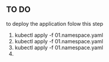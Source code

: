 ## TO DO 
to deploy the application folow this step
1. kubectl apply -f 01.namespace.yaml
2. kubectl apply -f 01.namespace.yaml
2. kubectl apply -f 01.namespace.yaml
2.